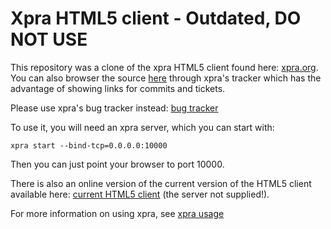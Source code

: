 # Xpra HTML5 client - Outdated, DO NOT USE

This repository was a clone of the xpra HTML5 client found here:
[xpra.org](https://xpra.org/trac/wiki/Clients/HTML5).
You can also browser the source [here](https://xpra.org/trac/browser/xpra/trunk/src/html5)
through xpra's tracker which has the advantage of showing links for commits and tickets.

Please use xpra's bug tracker instead:
[bug tracker](http://xpra.org/trac/wiki/ReportingBugs)

To use it, you will need an xpra server, which you can start with:
```
xpra start --bind-tcp=0.0.0.0:10000
```
Then you can just point your browser to port 10000.

There is also an online version of the current version of the HTML5 client available here:
[current HTML5 client](http://xpra.org/html5/connect.html) (the server not supplied!).

For more information on using xpra, see [xpra usage](https://xpra.org/trac/wiki/Usage)
